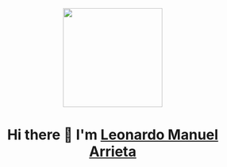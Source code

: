 <div id="header" align="center">
  <img src="https://media0.giphy.com/media/liRTgRfK9XljrH2EFt/giphy.gif?cid=ecf05e473bxtdhmy0v468cu86kwegwhse0tupnrhdbkxedee&rid=giphy.gif&ct=g" width="200" />
  <h1> Hi there 👋 I'm <a href="https://www.linkedin.com/in/leonardo-manuel-arrieta/">Leonardo Manuel Arrieta</a></h1>
</div>



<!--
**Leon2192/Leon2192** is a ✨ _special_ ✨ repository because its `README.md` (this file) appears on your GitHub profile.
<div id="header" align="center">
  <img src="https://giphy.com/gifs/thecodingspacerd-coding-coder-the-space-liRTgRfK9XljrH2EFt" />
</div>;


Here are some ideas to get you started:

- 🔭 I’m currently working on ...
- 🌱 I’m currently learning ...
- 👯 I’m looking to collaborate on ...
- 🤔 I’m looking for help with ...
- 💬 Ask me about ...
- 📫 How to reach me: ...
- 😄 Pronouns: ...
- ⚡ Fun fact: ...
-->
